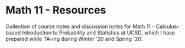 # Math 11 - Resources

Collection of course notes and discussion notes for Math 11 - Calculus-based Introduction to Probability and Statistics at UCSD, which I have prepared while TA-ing during Winter '20 and Spring '20.
